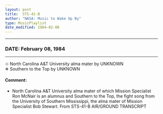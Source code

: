 ```yaml
---
layout: post
title:  STS-41-B
author: "NASA: Music to Wake Up By"
type: MusicPlaylist
date_modified: 1984-02-08
---
```


----
### DATE: February 08, 1984
----
⊹ North Carolina A&T University alma mater by UNKNOWN  &nbsp;<br />✵ Southern to the Top by UNKNOWN

#### Comment:
* North Carolina A&T University alma mater of which Mission Specialist Ron McNair is an alumnus and Southern to the Top, the fight song from the University of Southern Mississippi, the alma mater of Mission Specialist Bob Stewart. From STS-41-B AIR/GROUND TRANSCRIPT

